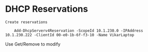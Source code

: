 # DHCP Reservations

    Create reservations

        Add-DhcpServerv4Reservation -ScopeId 10.1.230.0 -IPAddress 10.1.230.222 -ClientId 00-e0-1b-6f-f3-10 -Name VikarLaptop
        
Use Get/Remove to modify